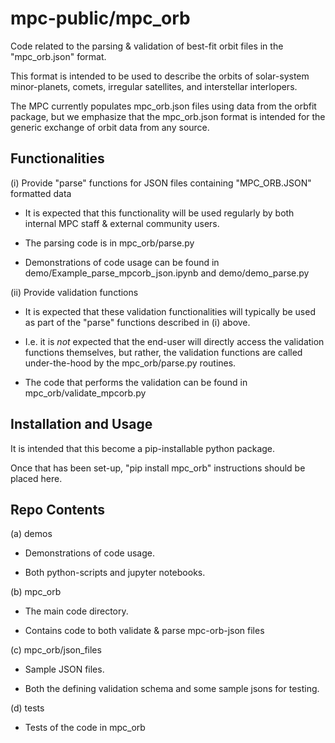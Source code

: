 # mpc-public/mpc_orb


Code related to the parsing & validation of best-fit orbit files in the "mpc_orb.json" format.

This format is intended to be used to describe the orbits of solar-system minor-planets, comets, irregular satellites, and interstellar interlopers.

The MPC currently populates mpc_orb.json files using data from the orbfit package, but we emphasize that the mpc_orb.json format is intended for the generic exchange of orbit data from any source.  

## Functionalities 

(i) Provide "parse" functions for JSON files containing "MPC_ORB.JSON" formatted data

 - It is expected that this functionality will be used regularly by both internal MPC staff & external community users.

 - The parsing code is in mpc_orb/parse.py

 - Demonstrations of code usage can be found in demo/Example_parse_mpcorb_json.ipynb and demo/demo_parse.py


(ii) Provide validation functions

 - It is expected that these validation functionalities will typically be used as part of the "parse" functions described in (i) above. 
 - I.e. it is *not* expected that the end-user will directly access the validation functions themselves, but rather, the validation functions are called under-the-hood by the mpc_orb/parse.py routines. 

 - The code that performs the validation can be found in mpc_orb/validate_mpcorb.py


## Installation and Usage 

It is intended that this become a pip-installable python package. 

Once that has been set-up, "pip install mpc_orb" instructions should be placed here.  
 
## Repo Contents 

(a) demos            

 - Demonstrations of code usage.

 - Both python-scripts and jupyter notebooks.


(b) mpc_orb            

 - The main code directory.

 - Contains code to both validate & parse mpc-orb-json files 


(c) mpc_orb/json_files

 - Sample JSON files.

 - Both the defining validation schema and some sample jsons for testing.


(d) tests

 - Tests of the code in mpc_orb
 
